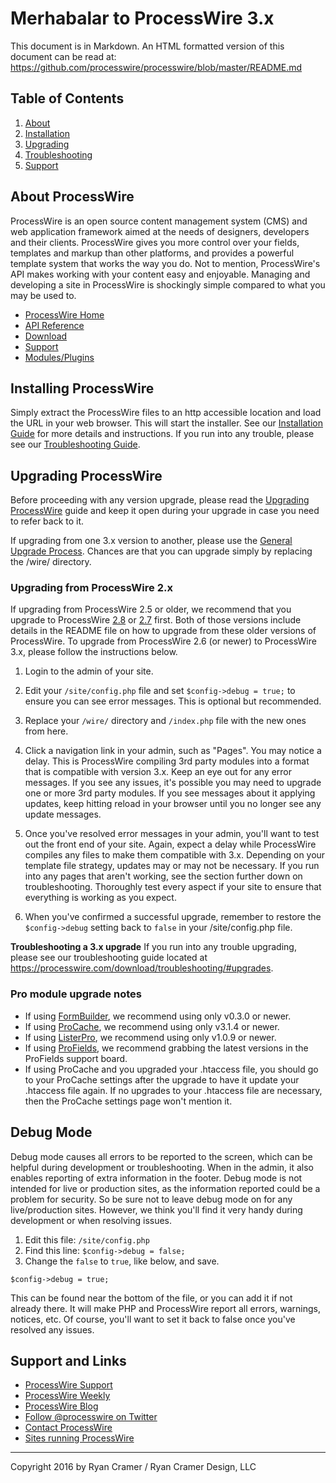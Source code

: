 # Merhabalar to ProcessWire 3.x 

This document is in Markdown. An HTML formatted version of this document 
can be read at: https://github.com/processwire/processwire/blob/master/README.md


## Table of Contents



1. [About](#about-processwire)
2. [Installation](#installing-processwire)
3. [Upgrading](#upgrading-processwire)
4. [Troubleshooting](https://processwire.com/docs/install/troubleshooting/)
5. [Support](#support-and-links)


## About ProcessWire

ProcessWire is an open source content management system (CMS) and web 
application framework aimed at the needs of designers, developers and their 
clients. ProcessWire gives you more control over your fields, templates and 
markup than other platforms, and provides a powerful template system that 
works the way you do. Not to mention, ProcessWire's API makes working with 
your content easy and enjoyable. Managing and developing a site in 
ProcessWire is shockingly simple compared to what you may be used to.

* [ProcessWire Home](https://processwire.com)
* [API Reference](https://processwire.com/api/ref/)
* [Download](https://processwire.com/download/)
* [Support](https://processwire.com/talk/)
* [Modules/Plugins](http://modules.processwire.com)


## Installing ProcessWire

Simply extract the ProcessWire files to an http accessible location and
load the URL in your web browser. This will start the installer. See our
[Installation Guide](https://processwire.com/docs/install/new/) for more 
details and instructions. If you run into any trouble, please see our 
[Troubleshooting Guide](https://processwire.com/docs/install/troubleshooting/). 


## Upgrading ProcessWire

Before proceeding with any version upgrade, please read the
[Upgrading ProcessWire](https://processwire.com/docs/install/upgrade/)
guide and keep it open during your upgrade in case you need to refer back to it. 

If upgrading from one 3.x version to another, please use the 
[General Upgrade Process](https://processwire.com/docs/install/upgrade/#general-upgrade-process).
Chances are that you can upgrade simply by replacing the /wire/ directory. 


### Upgrading from ProcessWire 2.x

If upgrading from ProcessWire 2.5 or older, we recommend that you upgrade
to ProcessWire [2.8](https://github.com/processwire/processwire-legacy) or
[2.7](https://github.com/ryancramerdesign/processwire) first. Both of those 
versions include details in the README file on how to upgrade from these 
older versions of ProcessWire. To upgrade from ProcessWire 2.6 (or newer) 
to ProcessWire 3.x, please follow the instructions below. 

1. Login to the admin of your site. 

2. Edit your `/site/config.php` file and set `$config->debug = true;` to ensure 
   you can see error messages. This is optional but recommended.

3. Replace your `/wire/` directory and `/index.php` file with the new ones from here.
   
4. Click a navigation link in your admin, such as "Pages". You may notice a delay. 
   This is ProcessWire compiling 3rd party modules into a format that is
   compatible with version 3.x. Keep an eye out for any error messages. 
   If you see any issues, it's possible you may need to upgrade one or more
   3rd party modules. If you see messages about it applying updates, keep hitting
   reload in your browser until you no longer see any update messages. 
   
5. Once you've resolved error messages in your admin, you'll want to test out 
   the front end of your site. Again, expect a delay while ProcessWire compiles
   any files to make them compatible with 3.x. Depending on your template file 
   strategy, updates may or may not be necessary. If you run into any pages 
   that aren't working, see the section further down on troubleshooting. 
   Thoroughly test every aspect if your site to ensure that everything is 
   working as you expect. 
   
6. When you've confirmed a successful upgrade, remember to restore the 
   `$config->debug` setting back to `false` in your /site/config.php file. 
   
**Troubleshooting a 3.x upgrade**
If you run into any trouble upgrading, please see our troubleshooting guide
located at <https://processwire.com/download/troubleshooting/#upgrades>.


### Pro module upgrade notes

- If using [FormBuilder](https://processwire.com/api/modules/form-builder/),
  we recommend using only v0.3.0 or newer.
- If using [ProCache](https://processwire.com/api/modules/procache/), 
  we recommend using only v3.1.4 or newer. 
- If using [ListerPro](https://processwire.com/api/modules/lister-pro/), 
  we recommend using only v1.0.9 or newer.
- If using [ProFields](https://processwire.com/api/modules/profields/), 
  we recommend grabbing the latest versions in the ProFields support board. 
- If using ProCache and you upgraded your .htaccess file, you should 
  go to your ProCache settings after the upgrade to have it update 
  your .htaccess file again. If no upgrades to your .htaccess file
  are necessary, then the ProCache settings page won't mention it.
  

## Debug Mode

Debug mode causes all errors to be reported to the screen, which can be
helpful during development or troubleshooting. When in the admin, it also
enables reporting of extra information in the footer. Debug mode is not
intended for live or production sites, as the information reported could
be a problem for security. So be sure not to leave debug mode on for
any live/production sites. However, we think you'll find it very handy
during development or when resolving issues. 

1. Edit this file: `/site/config.php`
2. Find this line: `$config->debug = false;` 
3. Change the `false` to `true`, like below, and save. 

```
$config->debug = true; 
```

This can be found near the bottom of the file, or you can add it if not
already there. It will make PHP and ProcessWire report all errors, warnings,
notices, etc. Of course, you'll want to set it back to false once you've 
resolved any issues. 


## Support and Links

* [ProcessWire Support](https://processwire.com/talk/)
* [ProcessWire Weekly](https://weekly.pw/)
* [ProcessWire Blog](https://processwire.com/blog/)
* [Follow @processwire on Twitter](http://twitter.com/processwire/)
* [Contact ProcessWire](https://processwire.com/contact/)
* [Sites running ProcessWire](https://processwire.com/about/sites/)

------

Copyright 2016 by Ryan Cramer / Ryan Cramer Design, LLC

